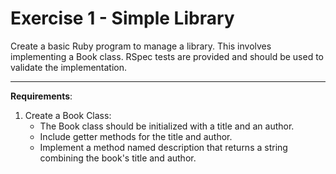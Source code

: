 # Exercise 1 - Simple Library

Create a basic Ruby program to manage a library. This involves implementing a Book class. RSpec tests are provided and should be used to validate the implementation.

---

**Requirements**:

1. Create a Book Class:
   - The Book class should be initialized with a title and an author.
   - Include getter methods for the title and author.
   - Implement a method named description that returns a string combining the book's title and author.
